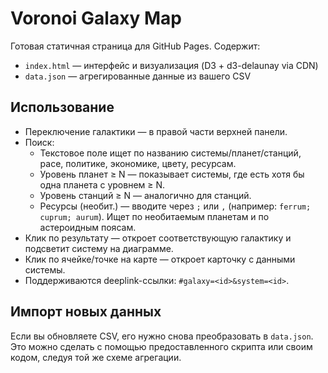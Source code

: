# Voronoi Galaxy Map

Готовая статичная страница для GitHub Pages. Содержит:
- `index.html` — интерфейс и визуализация (D3 + d3-delaunay via CDN)
- `data.json` — агрегированные данные из вашего CSV

## Использование
- Переключение галактики — в правой части верхней панели.
- Поиск:
  - Текстовое поле ищет по названию системы/планет/станций, расе, политике, экономике, цвету, ресурсам.
  - Уровень планет ≥ N — показывает системы, где есть хотя бы одна планета с уровнем ≥ N.
  - Уровень станций ≥ N — аналогично для станций.
  - Ресурсы (необит.) — вводите через `;` или `,` (например: `ferrum; cuprum; aurum`). Ищет по необитаемым планетам и по астероидным поясам.
- Клик по результату — откроет соответствующую галактику и подсветит систему на диаграмме.
- Клик по ячейке/точке на карте — откроет карточку с данными системы.
- Поддерживаются deeplink-ссылки: `#galaxy=<id>&system=<id>`.

## Импорт новых данных
Если вы обновляете CSV, его нужно снова преобразовать в `data.json`. Это можно сделать с помощью предоставленного скрипта или своим кодом, следуя той же схеме агрегации.
